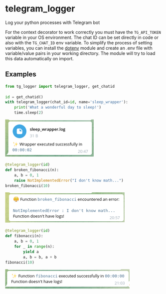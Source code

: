 # telegram_logger
Log your python processes with Telegram bot

For the context decorator to work correctly you must have the `TG_API_TOKEN` variable in your OS environment. The chat ID can be set directly in code or also with the `TG_CHAT_ID` env variable. To simplify the process of setting variables, you can install the [dotenv](https://pypi.org/project/python-dotenv/) module and create an .env file with variable/value pairs in your working directory. The module will try to load this data automatically on import.

## Examples

```python
from tg_logger import telegram_logger, get_chatid

id = get_chatid()
with telegram_logger(chat_id=id, name='sleep_wrapper'):
    print('What a wonderful day to sleep!')
    time.sleep(2)
```
![Example 1](./media/example1.png)
```python
@telegram_logger(id)
def broken_fibonacci(n):
    a, b = 0, 1
    raise NotImplementedError("I don't know math...")
broken_fibonacci(10)
```
![Example 2](./media/example2.png)
```python
@telegram_logger(id)
def fibonacci(n):
    a, b = 0, 1
    for _ in range(n):
        yield a
        a, b = b, a + b
fibonacci(10)
```
![Example 3](./media/example3.png)
